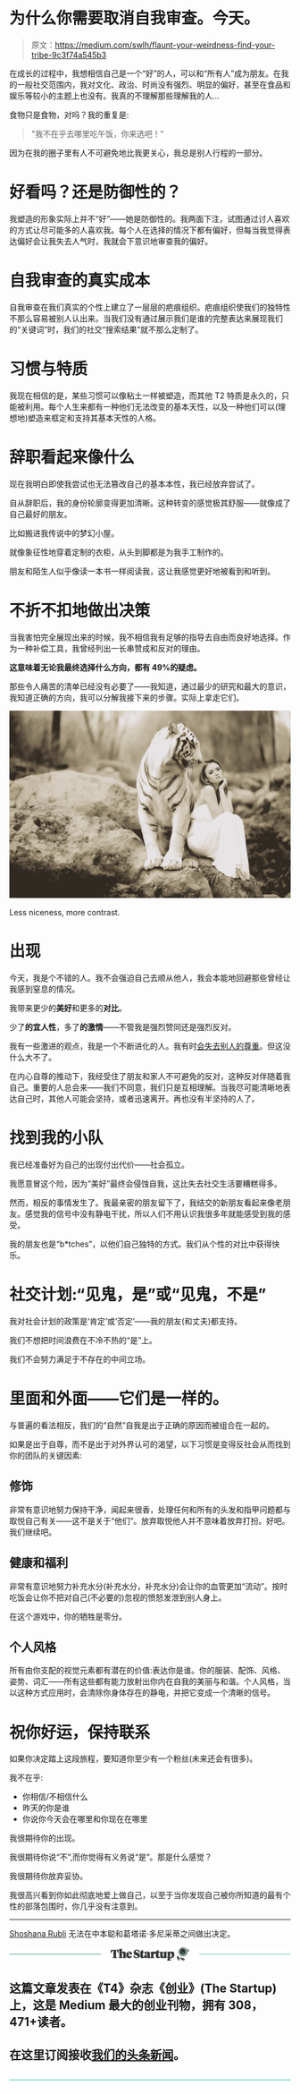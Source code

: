 # 为什么你需要取消自我审查。今天。

> 原文：<https://medium.com/swlh/flaunt-your-weirdness-find-your-tribe-9c3f74a545b3>

在成长的过程中，我想相信自己是一个“好”的人，可以和“所有人”成为朋友。在我的一般社交范围内，我对文化、政治、时尚没有强烈、明显的偏好，甚至在食品和娱乐等较小的主题上也没有。我真的不理解那些理解我的人…

食物只是食物，对吗？我的重复是:

> "我不在乎去哪里吃午饭，你来选吧！"

因为在我的圈子里有人不可避免地比我更关心，我总是别人行程的一部分。

# 好看吗？还是防御性的？

我塑造的形象实际上并不“好”——她是防御性的。我两面下注，试图通过讨人喜欢的方式让尽可能多的人喜欢我。每个人在选择的情况下都有偏好，但每当我觉得表达偏好会让我失去人气时，我就会下意识地审查我的偏好。

# 自我审查的真实成本

自我审查在我们真实的个性上建立了一层层的疤痕组织。疤痕组织使我们的独特性不那么容易被别人认出来。当我们没有通过展示我们是谁的完整表达来展现我们的“关键词”时，我们的社交“搜索结果”就不那么定制了。

# 习惯与特质

我现在相信的是，某些习惯可以像粘土一样被塑造，而其他 T2 特质是永久的，只能被利用。每个人生来都有一种他们无法改变的基本天性，以及一种他们可以(理想地)塑造来框定和支持其基本天性的人格。

# 辞职看起来像什么

现在我明白即使我尝试也无法篡改自己的基本本性，我已经放弃尝试了。

自从辞职后，我的身份轮廓变得更加清晰。这种转变的感觉极其舒服——就像成了自己最好的朋友。

比如搬进我传说中的梦幻小屋。

就像象征性地穿着定制的衣柜，从头到脚都是为我手工制作的。

朋友和陌生人似乎像读一本书一样阅读我，这让我感觉更好地被看到和听到。

# 不折不扣地做出决策

当我害怕完全展现出来的时候，我不相信我有足够的指导去自由而良好地选择。作为一种补偿工具，我曾经列出一长串赞成和反对的理由。

**这意味着无论我最终选择什么方向，都有 49%的疑虑。**

那些令人痛苦的清单已经没有必要了——我知道，通过最少的研究和最大的意识，我知道正确的方向，我可以分解我接下来的步骤。实际上拿走它们。

![](img/5608fdea1c11dc262fb5193c17734a4c.png)

Less niceness, more contrast.

# 出现

今天，我是个不错的人。我不会强迫自己去顺从他人，我会本能地回避那些曾经让我感到窒息的情况。

我带来更少的**美好**和更多的**对比**。

少了**的宜人性**，多了**的激情**——不管我是强烈赞同还是强烈反对。

我有一些激进的观点，我是一个不断进化的人。我有时[会失去别人的尊重](/@shoshanarubli/a-millenial-mothers-hard-won-answer-to-what-does-god-look-like-9d1eaeca24c)。但这没什么大不了。

在内心自尊的推动下，我经受住了朋友和家人不可避免的反对，这种反对伴随着我自己。重要的人总会来——我们不同意，我们只是互相理解。当我尽可能清晰地表达自己时，其他人可能会坚持，或者迅速离开。再也没有半坚持的人了。

# 找到我的小队

我已经准备好为自己的出现付出代价——社会孤立。

我愿意冒这个险，因为“美好”最终会侵蚀自我，这比失去社交生活要糟糕得多。

然而，相反的事情发生了。我最亲密的朋友留下了，我结交的新朋友看起来像老朋友。感觉我的信号中没有静电干扰，所以人们不用认识我很多年就能感受到我的感受。

我的朋友也是“b*tches”，以他们自己独特的方式。我们从个性的对比中获得快乐。

# 社交计划:“见鬼，是”或“见鬼，不是”

我对社会计划的政策是‘肯定’或‘否定’——我的朋友(和丈夫)都支持。

我们不想把时间浪费在不冷不热的“是”上。

我们不会努力满足于不存在的中间立场。

# 里面和外面——它们是一样的。

与普遍的看法相反，我们的“自然”自我是出于正确的原因而被组合在一起的。

如果是出于自尊，而不是出于对外界认可的渴望，以下习惯是变得反社会从而找到你的团队的关键因素:

## 修饰

非常有意识地努力保持干净，闻起来很香，处理任何和所有的头发和指甲问题都与取悦自己有关——这不是关于“他们”。放弃取悦他人并不意味着放弃打扮。好吧。我们继续吧。

## 健康和福利

非常有意识地努力补充水分(补充水分，补充水分)会让你的血管更加“流动”。按时吃饭会让你不把对自己(不必要的)忽视的愤怒发泄到别人身上。

在这个游戏中，你的牺牲是零分。

## 个人风格

所有由你支配的视觉元素都有潜在的价值:表达你是谁。你的服装、配饰、风格、姿势、词汇——所有这些都有能力放射出你内在自我的美丽与和谐。个人风格，当以这种方式应用时，会清除你身体存在的静电，并把它变成一个清晰的信号。

# 祝你好运，保持联系

如果你决定踏上这段旅程，要知道你至少有一个粉丝(未来还会有很多)。

我不在乎:

*   你相信/不相信什么
*   昨天的你是谁
*   你说你今天会在哪里和你现在在哪里

我很期待你的出现。

我很期待你说“不”,而你觉得有义务说“是”。那是什么感觉？

我很期待你放弃妥协。

我很高兴看到你如此彻底地爱上做自己，以至于当你发现自己被你所知道的最有个性的部落包围时，你几乎没有注意到。

______

[Shoshana Rubli](http://medium.com/@shoshanarubli/latest) 无法在中本聪和葛塔诺·多尼采蒂之间做出决定。

[![](img/308a8d84fb9b2fab43d66c117fcc4bb4.png)](https://medium.com/swlh)

## 这篇文章发表在《T4》杂志《创业》(The Startup)上，这是 Medium 最大的创业刊物，拥有 308，471+读者。

## 在这里订阅接收[我们的头条新闻](http://growthsupply.com/the-startup-newsletter/)。

[![](img/b0164736ea17a63403e660de5dedf91a.png)](https://medium.com/swlh)